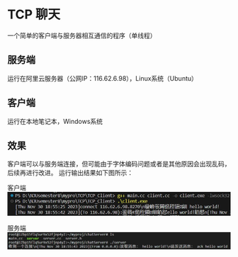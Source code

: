 # TCP 聊天

一个简单的客户端与服务器相互通信的程序（单线程）

## 服务端
运行在阿里云服务器（公网IP：116.62.6.98），Linux系统（Ubuntu）

## 客户端
运行在本地笔记本，Windows系统

## 效果
客户端可以与服务端连接，但可能由于字体编码问题或者是其他原因会出现乱码，后续再进行改进。
运行输出结果如下图所示：

客户端
![](client.jpg)

服务端
![](server.jpg)
